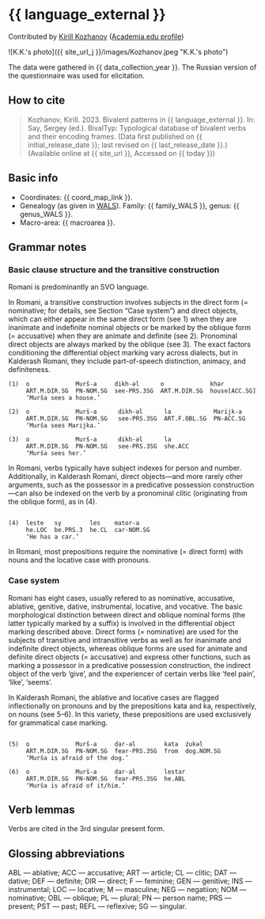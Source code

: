 # {{ language_external }}
Contributed by [Kirill Kozhanov](https://www.uni-potsdam.de/de/slavische-linguistik/team/kirill-kozhanov) 
([Academia.edu profile](https://wipcad-potsdam.academia.edu/KirillKozhanov))

![K.K.'s photo]({{ site_url_j }}/images/Kozhanov.jpeg "K.K.'s photo")

The data were gathered in {{ data_collection_year }}. The Russian version of the questionnaire was used for elicitation.

## How to cite
> Kozhanov, Kirill. 2023. Bivalent patterns in {{ language_external }}. 
> In: Say, Sergey (ed.). BivalTyp: Typological database of bivalent verbs and their encoding frames. 
> (Data first published on {{ initial_release_date }}; last revised on {{ last_release_date }}.) 
> (Available online at {{ site_url }}, Accessed on {{ today }})

## Basic info
- Coordinates: {{ coord_map_link }}.
- Genealogy (as given in [WALS](https://wals.info/)). Family: {{ family_WALS }}, genus: {{ genus_WALS }}.
- Macro-area: {{ macroarea }}.

## Grammar notes
### Basic clause structure and the transitive construction

Romani is predominantly an SVO language.

In Romani, a transitive construction involves subjects in the direct form (= nominative; for details, see Section “Case system”) and direct objects, which can either appear in the same direct form (see 1) when they are inanimate and indefinite nominal objects or be marked by the oblique form (= accusative) when they are animate and definite (see 2). Pronominal direct objects are always marked by the oblique (see 3). The exact factors conditioning the differential object marking vary across dialects, but in Kalderash Romani, they include part-of-speech distinction, animacy, and definiteness.

```
(1)  o             Murš-a     dikh-əl      o             khər
     ART.M.DIR.SG  PN-NOM.SG  see-PRS.3SG  ART.M.DIR.SG  house[ACC.SG]
     ‘Murša sees a house.’

(2)  o             Murš-a      dikh-əl      la            Marijk-a
     ART.M.DIR.SG  PN-NOM.SG   see-PRS.3SG  ART.F.OBL.SG  PN-ACC.SG
     ‘Murša sees Marijka.’

(3)  o             Murš-a      dikh-əl      la
     ART.M.DIR.SG  PN-NOM.SG   see-PRS.3SG  she.ACC
     ‘Murša sees her.’

```

In Romani, verbs typically have subject indexes for person and number. Additionally, in Kalderash Romani, direct objects—and more rarely other arguments, such as the possessor in a predicative possession construction—can also be indexed on the verb by a pronominal clitic (originating from the oblique form), as in (4).

```

(4)  leste   sy        les    mator-a
     he.LOC  be.PRS.3  he.CL  car-NOM.SG
     ‘He has a car.’

```
In Romani, most prepositions require the nominative (= direct form) with nouns and the locative case with pronouns.

### Case system

Romani has eight cases, usually refered to as nominative, accusative, ablative, genitive, dative, instrumental, locative, and vocative. The basic morphological distinction between direct and oblique nominal forms (the latter typically marked by a suffix) is involved in the differential object marking described above. Direct forms (= nominative) are used for the subjects of transitive and intransitive verbs as well as for inanimate and indefinite direct objects, whereas oblique forms are used for animate and definite direct objects (= accusative) and express other functions, such as marking a possessor in a predicative possession construction, the indirect object of the verb ‘give’, and the experiencer of certain verbs like ‘feel pain’, ‘like’, ‘seems’.

In Kalderash Romani, the ablative and locative cases are flagged inflectionally on pronouns and by the prepositions kata and ka, respectively, on nouns (see 5–6). In this variety, these prepositions are used exclusively for grammatical case marking.

```

(5)  o             Murš-a     dar-al        kata  źukəl
     ART.M.DIR.SG  PN-NOM.SG  fear-PRS.3SG  from  dog.NOM.SG
     ‘Murša is afraid of the dog.’

(6)  o             Murš-a     dar-al        lestar
     ART.M.DIR.SG  PN-NOM.SG  fear-PRS.3SG  he.ABL
     ‘Murša is afraid of it/him.’

```

## Verb lemmas

Verbs are cited in the 3rd singular present form.

## Glossing abbreviations
ABL — ablative; ACC — accusative; ART — article; CL — clitic; DAT — dative; DEF — definite; DIR — direct; F — feminine; GEN — genitive; INS — instrumental; LOC — locative; M — masculine; NEG — negatiion; NOM — nominative; OBL — oblique; PL — plural; PN — person name; PRS — present; PST — past; REFL — reflexive; SG — singular.

